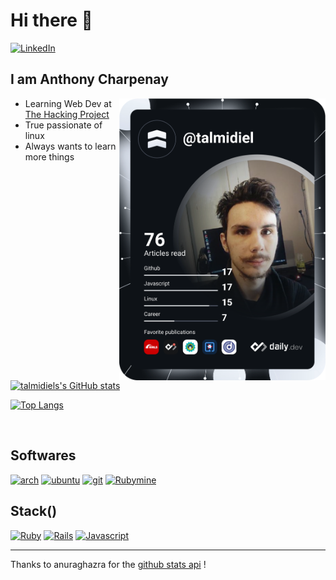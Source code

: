 # Hi there 👋

  <a href="https://www.linkedin.com/in/anthony-charpenay-a6b739210/">
    <img
      src="https://img.shields.io/static/v1?logo=linkedin&style=flat-square&color=0072b1&label=LinkedIn&message=%E2%98%86"
      alt="LinkedIn"
    />
  </a>


<br />

## I am Anthony Charpenay

  <a href="https://app.daily.dev/talmidiel" target="_blank">
    <img
      width="330"
      align="right"
      src="https://github.com/talmidiel/talmidiel/blob/master/devcard.svg"
    />
  </a>

- Learning Web Dev at [The Hacking Project](https://www.thehackingproject.org/)
- True passionate of linux
- Always wants to learn more things

[![talmidiels's GitHub stats](https://github-readme-stats.vercel.app/api?username=talmidiel&show_icons=true&count_private=true&theme=vision-friendly-dark&include_all_commits=true)](https://github.com/talmidiel)

[![Top Langs](https://github-readme-stats.vercel.app/api/top-langs/?username=talmidiel&langs_count=5&theme=vision-friendly-dark&layout=compact)](https://github.com/talmidiel)


<br/>

## Softwares

[![arch](https://img.shields.io/badge/archlinux-main_os-00ffe9?style=social&logo=archlinux)](https://archlinux.org/)
[![ubuntu](https://img.shields.io/badge/ubuntu-secondary_os-00ffe9?style=social&logo=ubuntu)](https://ubuntu.com/)
[![git](https://img.shields.io/badge/git-vcs_and_collaboration-00ffe9?style=social&logo=git)](https://git-scm.com/)
[![Rubymine](https://img.shields.io/badge/rubymine-powerfull_ide-00ffe9?style=social&logo=jetbrains)](https://www.jetbrains.com/fr-fr/ruby/)

## Stack()
[![Ruby](https://img.shields.io/badge/ruby-backend-00ffe9?style=social&logo=ruby)](https://www.ruby-lang.org/en/)
[![Rails](https://img.shields.io/badge/Rails-backend_and_server_side-00ffe9?style=social&logo=rubyonrails)](https://rubyonrails.org/)
[![Javascript](https://img.shields.io/badge/javascript-front_end-00ffe9?style=social&logo=javascript)](https://developer.mozilla.org/fr/docs/Web/JavaScript)

***
Thanks to anuraghazra for the [github stats api](https://github.com/anuraghazra/github-readme-stats) !
